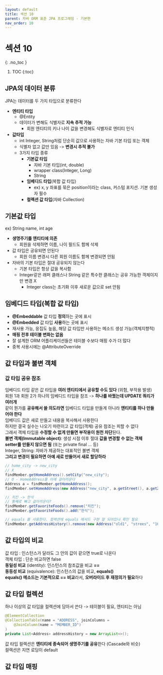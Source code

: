 ```yaml
---
layout: default
title: 섹션 10
parent: 자바 ORM 표준 JPA 프로그래밍 - 기본편
nav_order: 10
---
```


# 섹션 10
{: .no_toc }

1. TOC
{:toc}

## JPA의 데이터 분류

JPA는 데이터를 두 가지 타입으로 분류한다
- **엔티티 타입**
  - @Entity
  - 데이터가 변해도 식별자로 **지속 추적 가능**
    - 회원 엔티티의 키나 나이 값을 변경해도 식별자로 엔티티 인식
- **값타입**
  - int Integer, String처럼 단순히 값으로 사용하는 자바 기본 타입 또는 객체
  - 식별자 없고 값만 있음 -> **변경시 추적 불가**
  - 3가지 타입 종류
    - **기본값 타입**
      - 자바 기본 타입(int, double)
      - wrapper class(Integer, Long)
      - String
    - **임베디드 타입**(복합 값 타입)
      - ex) x, y 좌표를 묶은 position이라는 class, 커스텀 포지션. 기본 생성자 필수
    - **컬렉션 값 타입**(자바 Collection)


## 기본값 타입

ex) String name, int age  
- **생명주기를 엔티티에 의존**
  - 회원을 삭제하면 이름, 나이 필드도 함께 삭제
- 값 타입은 공유되면 안된다
  - 회원 이름 변경시 다른 회원 이름도 함께 변경되면 안됨
- 자바의 기본 타입은 절대 공유되지 않는다
  - 기본 타입은 항상 값을 복사함
  - Integer같은 래퍼 클래스나 String 같은 특수한 클래스는 공유 가능한 객체이지만 변경 X
    - Integer class는 초기화 이후 새로운 값으로 set 안됨

## 임베디드 타입(복합 값 타입)

- **@Embeddable** 값 타입 **정의**하는 곳에 표시
- **@Embedded** 값 타입 **사용**하는 곳에 표시
- 재사용 가능, 응집도 높음, 해당 값 타입만 사용하는 메소드 생성 가능(객체지향적)
- **매핑 전후 테이블 변화는 없음**
- 잘 설계한 ORM 어플리케이션들은 테이블 수보다 매핑 수가 더 많다
- 중복 사용시에는 @AttributeOverride


## 값 타입과 불변 객체

### 값 타입 공유 참조

임베디드 타입 같은 값 타입을 **여러 엔티티에서 공유할 수도 있다** (위험, 부작용 발생)  
회원 1과 회원 2가 하나의 임베디드 타입을 참조 -> **하나를 바꿨는데 UPDATE 쿼리가 여러개**  
같이 뭔가를 **공유해서 쓸 의도라면** 임베디드 타입을 만들게 아니라 **엔티티를 하나 만들어야 한다**  
임베디드 값은 새로 만들고 내용을 복사해서 사용한다  
하지만 결국 실수는 나오기 마련이고 값 타입(객체) 공유 참조는 피할 수 없다  
그래서 객체 타입을 **수정할 수 없게 만들면 부작용이 원천 차단**된다.  
**불변 객체(Immutable object)**: 생성 시점 이후 절대 **값을 변경할 수 없는 객체**  
**setter를 만들지 않으면 됨** (또는 private final ... 등)  
Integer, String: 자바가 제공하는 대표적인 불변 객체  
**그리고 변경이 필요하면 아예 새로 만들어서 새로 할당하라**
```java
// home_city -> new_city
// X
findMember.getHomeAddress().setCity("new_city");
// O - HomeAddress를 아예 갈아끼운다
Address a = findMember.getHomeAddress();
findMember.setHomeAddress(new Address("new_city", a.getStreet(), a.getZipcode()));

// 치킨 -> 한식
// 통째로 뺘고 갈아끼운다?
findMember.getFavoriteFoods().remove("치킨");
findMember.getFavoriteFoods().add("한식");

// equals 를 사용한다. 컬렉션에 equals 메서드 구현 잘 되어있나 확인 필요
findMember.getAddressHistory().remove(new Address("old1", "strees", "10000"));

```

## 값 타입의 비교

값 타입 : 인스턴스가 달라도 그 안의 값이 같으면 true로 나온다  
객체 타입 : 단순 비교하면 false  
**동일성 비교** (identity): 인스턴스의 참조값을 비교 **==**  
**동등성 비교** (equivalence): 인스턴스의 값을 비교, **equals()**  
**equals() 메소드는 기본적으로 == 비교**라서, **오버라이드 후 재정의가 필요**하다  

## 값 타입 컬렉션

하나 이상의 값 타입을 컬렉션에 담아서 쓴다 -> 테이블이 필요, 엔티티는 아님  
```java
@ElementCollection
@CollectionTable(name = "ADDRESS", joinColumns =
    @JoinColumn(name = "MEMBER_ID")
)
private List<Address> addressHistory = new ArrayList<>();
```
값 타입 컬렉션은 **엔티티에 종속되어 생명주기를 공유**한다 (Cascade와 비슷)  
컬렉션은 지연 로딩이 default  



## 값 타입 매핑

